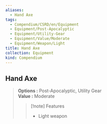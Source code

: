 ```yaml
---
aliases:
  - Hand Axe
tags:
  - Compendium/CSRD/en/Equipment
  - Equipment/Post-Apocalyptic
  - Equipment/Utility-Gear
  - Equipment/Value/Moderate
  - Equipment/Weapon/Light
title: Hand Axe
collection: Equipment
kind: Compendium
---
```

## Hand Axe  
  
>  
> **Options :** Post-Apocalyptic, Utility Gear  
> **Value :** Moderate  
>>[!note] Features  
>> - Light weapon